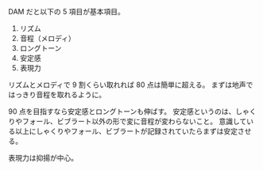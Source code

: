 DAM だと以下の 5 項目が基本項目。

1. リズム
2. 音程（メロディ）
3. ロングトーン
4. 安定感
5. 表現力

リズムとメロディで 9 割くらい取れれば 80 点は簡単に超える。
まずは地声ではっきり音程を取れるように。

90 点を目指すなら安定感とロングトーンも伸ばす。
安定感というのは、しゃくりやフォール、ビブラート以外の形で変に音程が変わらないこと。
意識している以上にしゃくりやフォール、ビブラートが記録されていたらまずは安定させる。

表現力は抑揚が中心。
